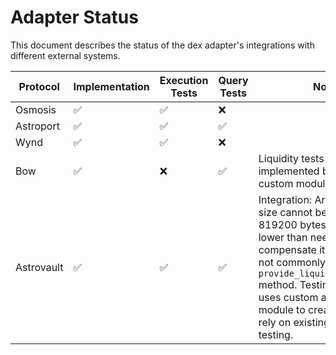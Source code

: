 # Adapter Status

This document describes the status of the dex adapter's integrations with different external systems.

| Protocol | Implementation | Execution Tests | Query Tests | Notes |
| --- | --- | --- | --- | --- |
| Osmosis | ✅ | ✅ | ❌ | |
| Astroport | ✅ | ✅ | ✅ | |
| Wynd | ✅ | ✅ | ❌ | |
| Bow | ✅ | ❌ | ✅ | Liquidity tests not implemented because it uses custom module. |
| Astrovault | ✅ | ✅ | ✅ | Integration: Archway wasm size cannot be longer than 819200 bytes, which is lower than needed. To compensate it we sacrificed not commonly used `provide_liquidity_symmetric` method. Testing: Astrovault uses custom archway module to create pool, so we rely on existing pools for testing. |

